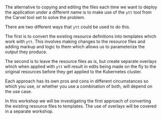 The alternative to copying and editing the files each time we want to deploy
the application under a different name is to make use of the ``ytt`` tool from
the Carvel tool set to solve the problem.

There are two different ways that ``ytt`` could be used to do this.

The first is to convert the existing resource definitions into templates which
work with ``ytt``. This involves making changes to the resource files and
adding markup and logic to them which allows us to parameterize the output
they produce.

The second is to leave the resource files as is, but create separate overlays
which when applied with ``ytt`` will result in edits being made on the fly to
the original resources before they get applied to the Kubernetes cluster.

Each approach has its own pros and cons in different circumstances so which
you use, or whether you use a combination of both, will depend on the use
case.

In this workshop we will be investigating the first approach of converting the
existing resource files to templates. The use of overlays will be covered in
a separate workshop.
